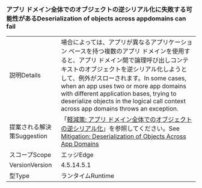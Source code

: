 ### <a name="deserialization-of-objects-across-appdomains-can-fail"></a><span data-ttu-id="53a5c-101">アプリ ドメイン全体でのオブジェクトの逆シリアル化に失敗する可能性がある</span><span class="sxs-lookup"><span data-stu-id="53a5c-101">Deserialization of objects across appdomains can fail</span></span>

|   |   |
|---|---|
|<span data-ttu-id="53a5c-102">説明</span><span class="sxs-lookup"><span data-stu-id="53a5c-102">Details</span></span>|<span data-ttu-id="53a5c-103">場合によっては、アプリが異なるアプリケーション ベースを持つ複数のアプリ ドメインを使用すると、アプリ ドメイン間で論理呼び出しコンテキストのオブジェクトを逆シリアル化しようとして、例外がスローされます。</span><span class="sxs-lookup"><span data-stu-id="53a5c-103">In some cases, when an app uses two or more app domains with different application bases, trying to deserialize objects in the logical call context across app domains throws an exception.</span></span>|
|<span data-ttu-id="53a5c-104">提案される解決策</span><span class="sxs-lookup"><span data-stu-id="53a5c-104">Suggestion</span></span>|<span data-ttu-id="53a5c-105">「[軽減策: アプリ ドメイン全体でのオブジェクトの逆シリアル化](~/docs/framework/migration-guide/mitigation-deserialization-of-objects-across-app-domains.md)」を参照してください。</span><span class="sxs-lookup"><span data-stu-id="53a5c-105">See [Mitigation: Deserialization of Objects Across App Domains](~/docs/framework/migration-guide/mitigation-deserialization-of-objects-across-app-domains.md)</span></span>|
|<span data-ttu-id="53a5c-106">スコープ</span><span class="sxs-lookup"><span data-stu-id="53a5c-106">Scope</span></span>|<span data-ttu-id="53a5c-107">エッジ</span><span class="sxs-lookup"><span data-stu-id="53a5c-107">Edge</span></span>|
|<span data-ttu-id="53a5c-108">Version</span><span class="sxs-lookup"><span data-stu-id="53a5c-108">Version</span></span>|<span data-ttu-id="53a5c-109">4.5.1</span><span class="sxs-lookup"><span data-stu-id="53a5c-109">4.5.1</span></span>|
|<span data-ttu-id="53a5c-110">型</span><span class="sxs-lookup"><span data-stu-id="53a5c-110">Type</span></span>|<span data-ttu-id="53a5c-111">ランタイム</span><span class="sxs-lookup"><span data-stu-id="53a5c-111">Runtime</span></span>|

